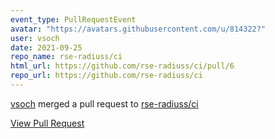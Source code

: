 ```yaml
---
event_type: PullRequestEvent
avatar: "https://avatars.githubusercontent.com/u/814322?"
user: vsoch
date: 2021-09-25
repo_name: rse-radiuss/ci
html_url: https://github.com/rse-radiuss/ci/pull/6
repo_url: https://github.com/rse-radiuss/ci
---
```


<a href='https://github.com/vsoch' target='_blank'>vsoch</a> merged a pull request to <a href='https://github.com/rse-radiuss/ci' target='_blank'>rse-radiuss/ci</a>

<a href='https://github.com/rse-radiuss/ci/pull/6' target='_blank'>View Pull Request</a>
